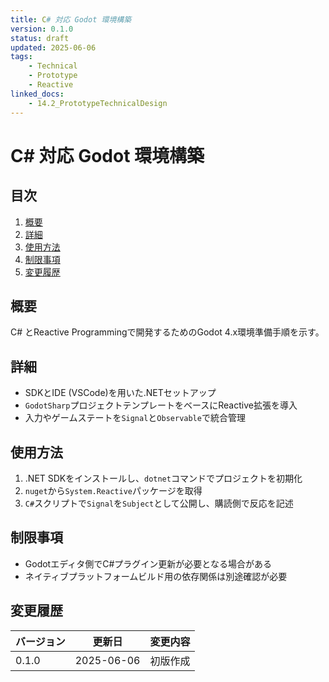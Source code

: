 ```yaml
---
title: C# 対応 Godot 環境構築
version: 0.1.0
status: draft
updated: 2025-06-06
tags:
    - Technical
    - Prototype
    - Reactive
linked_docs:
    - 14.2_PrototypeTechnicalDesign
---
```


# C# 対応 Godot 環境構築

## 目次

1. [概要](#概要)
2. [詳細](#詳細)
3. [使用方法](#使用方法)
4. [制限事項](#制限事項)
5. [変更履歴](#変更履歴)

## 概要

C# とReactive Programmingで開発するためのGodot 4.x環境準備手順を示す。

## 詳細

- SDKとIDE (VSCode)を用いた.NETセットアップ
- `GodotSharp`プロジェクトテンプレートをベースにReactive拡張を導入
- 入力やゲームステートを`Signal`と`Observable`で統合管理

## 使用方法

1. .NET SDKをインストールし、`dotnet`コマンドでプロジェクトを初期化
2. `nuget`から`System.Reactive`パッケージを取得
3. `C#`スクリプトで`Signal`を`Subject`として公開し、購読側で反応を記述

## 制限事項

- Godotエディタ側でC#プラグイン更新が必要となる場合がある
- ネイティブプラットフォームビルド用の依存関係は別途確認が必要

## 変更履歴

| バージョン | 更新日     | 変更内容 |
| ---------- | ---------- | -------- |
| 0.1.0      | 2025-06-06 | 初版作成 |

